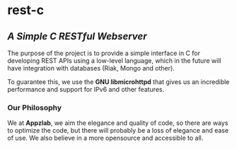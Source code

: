 rest-c
======

## _A Simple C RESTful Webserver_

The purpose of the project is to provide a simple interface in C for developing REST APIs using a low-level language, which in the future will have integration with databases (Riak, Mongo and other).

To guarantee this, we use the __GNU libmicrohttpd__ that gives us an incredible performance and support for IPv6 and other features.

### Our Philosophy

We at __Appzlab__, we aim the elegance and quality of code, so there are ways to optimize the code, but there will probably be a loss of elegance and ease of use. We also believe in a more opensource and accessible to all.